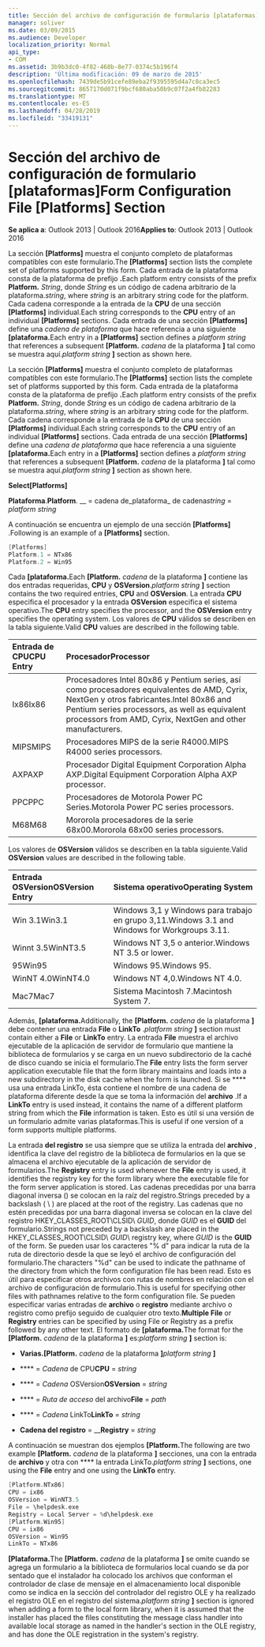 ```yaml
---
title: Sección del archivo de configuración de formulario [plataformas]
manager: soliver
ms.date: 03/09/2015
ms.audience: Developer
localization_priority: Normal
api_type:
- COM
ms.assetid: 3b9b3dc0-4f82-468b-8e77-0374c5b196f4
description: 'Última modificación: 09 de marzo de 2015'
ms.openlocfilehash: 7439de5b91cefe89eba2f9395595d4a7c8ca3ec5
ms.sourcegitcommit: 8657170d071f9bcf680aba50b9c07f2a4fb82283
ms.translationtype: MT
ms.contentlocale: es-ES
ms.lasthandoff: 04/28/2019
ms.locfileid: "33419131"
---
```

# <a name="form-configuration-file-platforms-section"></a><span data-ttu-id="3cade-103">Sección del archivo de configuración de formulario [plataformas]</span><span class="sxs-lookup"><span data-stu-id="3cade-103">Form Configuration File [Platforms] Section</span></span>

<span data-ttu-id="3cade-104">**Se aplica a**: Outlook 2013 | Outlook 2016</span><span class="sxs-lookup"><span data-stu-id="3cade-104">**Applies to**: Outlook 2013 | Outlook 2016</span></span> 
  
<span data-ttu-id="3cade-105">La sección **[Platforms]** muestra el conjunto completo de plataformas compatibles con este formulario.</span><span class="sxs-lookup"><span data-stu-id="3cade-105">The **[Platforms]** section lists the complete set of platforms supported by this form.</span></span> <span data-ttu-id="3cade-106">Cada entrada de la plataforma consta de la plataforma de prefijo **.**</span><span class="sxs-lookup"><span data-stu-id="3cade-106">Each platform entry consists of the prefix **Platform.**</span></span> <span data-ttu-id="3cade-107">_String_, donde _String_ es un código de cadena arbitrario de la plataforma.</span><span class="sxs-lookup"><span data-stu-id="3cade-107">_string_, where  _string_ is an arbitrary string code for the platform.</span></span> <span data-ttu-id="3cade-108">Cada cadena corresponde a la entrada de la **CPU** de una sección **[Platforms]** individual.</span><span class="sxs-lookup"><span data-stu-id="3cade-108">Each string corresponds to the **CPU** entry of an individual **[Platforms]** sections.</span></span> <span data-ttu-id="3cade-109">Cada entrada de una sección **[Platforms]** define una _cadena de plataforma_ que hace referencia a una siguiente **[plataforma.**</span><span class="sxs-lookup"><span data-stu-id="3cade-109">Each entry in a **[Platforms]** section defines a  _platform string_ that references a subsequent **[Platform.**</span></span> <span data-ttu-id="3cade-110">_cadena_ de la plataforma **]** tal como se muestra aquí.</span><span class="sxs-lookup"><span data-stu-id="3cade-110">_platform string_ **]** section as shown here.</span></span> 
  
<span data-ttu-id="3cade-111">La sección **[Platforms]** muestra el conjunto completo de plataformas compatibles con este formulario.</span><span class="sxs-lookup"><span data-stu-id="3cade-111">The **[Platforms]** section lists the complete set of platforms supported by this form.</span></span> <span data-ttu-id="3cade-112">Cada entrada de la plataforma consta de la plataforma de prefijo **.**</span><span class="sxs-lookup"><span data-stu-id="3cade-112">Each platform entry consists of the prefix **Platform.**</span></span> <span data-ttu-id="3cade-113">_String_, donde _String_ es un código de cadena arbitrario de la plataforma.</span><span class="sxs-lookup"><span data-stu-id="3cade-113">_string_, where  _string_ is an arbitrary string code for the platform.</span></span> <span data-ttu-id="3cade-114">Cada cadena corresponde a la entrada de la **CPU** de una sección **[Platforms]** individual.</span><span class="sxs-lookup"><span data-stu-id="3cade-114">Each string corresponds to the **CPU** entry of an individual **[Platforms]** sections.</span></span> <span data-ttu-id="3cade-115">Cada entrada de una sección **[Platforms]** define una _cadena de plataforma_ que hace referencia a una siguiente **[plataforma.**</span><span class="sxs-lookup"><span data-stu-id="3cade-115">Each entry in a **[Platforms]** section defines a  _platform string_ that references a subsequent **[Platform.**</span></span> <span data-ttu-id="3cade-116">_cadena_ de la plataforma **]** tal como se muestra aquí.</span><span class="sxs-lookup"><span data-stu-id="3cade-116">_platform string_ **]** section as shown here.</span></span> 
  
<span data-ttu-id="3cade-117">**Select**</span><span class="sxs-lookup"><span data-stu-id="3cade-117">**[Platforms]**</span></span>
  
<span data-ttu-id="3cade-118">**Plataforma**.</span><span class="sxs-lookup"><span data-stu-id="3cade-118">**Platform**.</span></span> <span data-ttu-id="3cade-119">__ =  cadena de_plataforma_ de cadena</span><span class="sxs-lookup"><span data-stu-id="3cade-119">_string_ =  _platform string_</span></span>
  
<span data-ttu-id="3cade-120">A continuación se encuentra un ejemplo de una sección **[Platforms]** .</span><span class="sxs-lookup"><span data-stu-id="3cade-120">Following is an example of a **[Platforms]** section.</span></span> 
  
```cpp
[Platforms]
Platform.1 = NTx86
Platform.2 = Win95

```

<span data-ttu-id="3cade-121">Cada **[plataforma.**</span><span class="sxs-lookup"><span data-stu-id="3cade-121">Each **[Platform.**</span></span> <span data-ttu-id="3cade-122">_cadena_ de la plataforma **]** contiene las dos entradas requeridas, **CPU** y **OSVersion**.</span><span class="sxs-lookup"><span data-stu-id="3cade-122">_platform string_ **]** section contains the two required entries, **CPU** and **OSVersion**.</span></span> <span data-ttu-id="3cade-123">La entrada **CPU** especifica el procesador y la entrada **OSVersion** especifica el sistema operativo.</span><span class="sxs-lookup"><span data-stu-id="3cade-123">The **CPU** entry specifies the processor, and the **OSVersion** entry specifies the operating system.</span></span> <span data-ttu-id="3cade-124">Los valores de **CPU** válidos se describen en la tabla siguiente.</span><span class="sxs-lookup"><span data-stu-id="3cade-124">Valid **CPU** values are described in the following table.</span></span> 
  
|<span data-ttu-id="3cade-125">**Entrada de CPU**</span><span class="sxs-lookup"><span data-stu-id="3cade-125">**CPU Entry**</span></span>|<span data-ttu-id="3cade-126">**Procesador**</span><span class="sxs-lookup"><span data-stu-id="3cade-126">**Processor**</span></span>|
|:-----|:-----|
|<span data-ttu-id="3cade-127">Ix86</span><span class="sxs-lookup"><span data-stu-id="3cade-127">Ix86</span></span>  <br/> |<span data-ttu-id="3cade-128">Procesadores Intel 80x86 y Pentium series, así como procesadores equivalentes de AMD, Cyrix, NextGen y otros fabricantes.</span><span class="sxs-lookup"><span data-stu-id="3cade-128">Intel 80x86 and Pentium series processors, as well as equivalent processors from AMD, Cyrix, NextGen and other manufacturers.</span></span>  <br/> |
|<span data-ttu-id="3cade-129">MIPS</span><span class="sxs-lookup"><span data-stu-id="3cade-129">MIPS</span></span>  <br/> |<span data-ttu-id="3cade-130">Procesadores MIPS de la serie R4000.</span><span class="sxs-lookup"><span data-stu-id="3cade-130">MIPS R4000 series processors.</span></span>  <br/> |
|<span data-ttu-id="3cade-131">AXP</span><span class="sxs-lookup"><span data-stu-id="3cade-131">AXP</span></span>  <br/> |<span data-ttu-id="3cade-132">Procesador Digital Equipment Corporation Alpha AXP.</span><span class="sxs-lookup"><span data-stu-id="3cade-132">Digital Equipment Corporation Alpha AXP processor.</span></span>  <br/> |
|<span data-ttu-id="3cade-133">PPC</span><span class="sxs-lookup"><span data-stu-id="3cade-133">PPC</span></span>  <br/> |<span data-ttu-id="3cade-134">Procesadores de Motorola Power PC Series.</span><span class="sxs-lookup"><span data-stu-id="3cade-134">Motorola Power PC series processors.</span></span>  <br/> |
|<span data-ttu-id="3cade-135">M68</span><span class="sxs-lookup"><span data-stu-id="3cade-135">M68</span></span>  <br/> |<span data-ttu-id="3cade-136">Mororola procesadores de la serie 68x00.</span><span class="sxs-lookup"><span data-stu-id="3cade-136">Mororola 68x00 series processors.</span></span>  <br/> |
   
<span data-ttu-id="3cade-137">Los valores de **OSVersion** válidos se describen en la tabla siguiente.</span><span class="sxs-lookup"><span data-stu-id="3cade-137">Valid **OSVersion** values are described in the following table.</span></span> 
  
|<span data-ttu-id="3cade-138">**Entrada OSVersion**</span><span class="sxs-lookup"><span data-stu-id="3cade-138">**OSVersion Entry**</span></span>|<span data-ttu-id="3cade-139">**Sistema operativo**</span><span class="sxs-lookup"><span data-stu-id="3cade-139">**Operating System**</span></span>|
|:-----|:-----|
|<span data-ttu-id="3cade-140">Win 3.1</span><span class="sxs-lookup"><span data-stu-id="3cade-140">Win3.1</span></span>  <br/> |<span data-ttu-id="3cade-141">Windows 3,1 y Windows para trabajo en grupo 3,11.</span><span class="sxs-lookup"><span data-stu-id="3cade-141">Windows 3.1 and Windows for Workgroups 3.11.</span></span>  <br/> |
|<span data-ttu-id="3cade-142">Winnt 3.5</span><span class="sxs-lookup"><span data-stu-id="3cade-142">WinNT3.5</span></span>  <br/> |<span data-ttu-id="3cade-143">Windows NT 3,5 o anterior.</span><span class="sxs-lookup"><span data-stu-id="3cade-143">Windows NT 3.5 or lower.</span></span>  <br/> |
|<span data-ttu-id="3cade-144">95</span><span class="sxs-lookup"><span data-stu-id="3cade-144">Win95</span></span>  <br/> |<span data-ttu-id="3cade-145">Windows 95.</span><span class="sxs-lookup"><span data-stu-id="3cade-145">Windows 95.</span></span>  <br/> |
|<span data-ttu-id="3cade-146">WinNT 4.0</span><span class="sxs-lookup"><span data-stu-id="3cade-146">WinNT4.0</span></span>  <br/> |<span data-ttu-id="3cade-147">Windows NT 4,0.</span><span class="sxs-lookup"><span data-stu-id="3cade-147">Windows NT 4.0.</span></span>  <br/> |
|<span data-ttu-id="3cade-148">Mac7</span><span class="sxs-lookup"><span data-stu-id="3cade-148">Mac7</span></span>  <br/> |<span data-ttu-id="3cade-149">Sistema Macintosh 7.</span><span class="sxs-lookup"><span data-stu-id="3cade-149">Macintosh System 7.</span></span>  <br/> |
   
<span data-ttu-id="3cade-150">Además, **[plataforma.**</span><span class="sxs-lookup"><span data-stu-id="3cade-150">Additionally, the **[Platform.**</span></span> <span data-ttu-id="3cade-151">_cadena_ de la plataforma **]** debe contener una entrada **File** o **LinkTo** .</span><span class="sxs-lookup"><span data-stu-id="3cade-151">_platform string_ **]** section must contain either a **File** or **LinkTo** entry.</span></span> <span data-ttu-id="3cade-152">La entrada **File** muestra el archivo ejecutable de la aplicación de servidor de formulario que mantiene la biblioteca de formularios y se carga en un nuevo subdirectorio de la caché de disco cuando se inicia el formulario.</span><span class="sxs-lookup"><span data-stu-id="3cade-152">The **File** entry lists the form server application executable file that the form library maintains and loads into a new subdirectory in the disk cache when the form is launched.</span></span> <span data-ttu-id="3cade-153">Si se \*\*\*\* usa una entrada LinkTo, ésta contiene el nombre de una cadena de plataforma diferente desde la que se toma la información del **archivo** .</span><span class="sxs-lookup"><span data-stu-id="3cade-153">If a **LinkTo** entry is used instead, it contains the name of a different platform string from which the **File** information is taken.</span></span> <span data-ttu-id="3cade-154">Esto es útil si una versión de un formulario admite varias plataformas.</span><span class="sxs-lookup"><span data-stu-id="3cade-154">This is useful if one version of a form supports multiple platforms.</span></span> 
  
<span data-ttu-id="3cade-155">La entrada **del registro** se usa siempre que se utiliza la entrada del **archivo** , identifica la clave del registro de la biblioteca de formularios en la que se almacena el archivo ejecutable de la aplicación de servidor de formularios.</span><span class="sxs-lookup"><span data-stu-id="3cade-155">The **Registry** entry is used whenever the **File** entry is used, it identifies the registry key for the form library where the executable file for the form server application is stored.</span></span> <span data-ttu-id="3cade-156">Las cadenas precedidas por una barra diagonal inversa (\) se colocan en la raíz del registro.</span><span class="sxs-lookup"><span data-stu-id="3cade-156">Strings preceded by a backslash ( \ ) are placed at the root of the registry.</span></span> <span data-ttu-id="3cade-157">Las cadenas que no estén precedidas por una barra diagonal inversa se colocan en la clave del registro HKEY_CLASSES_ROOT\CLSID\ _GUID_\, donde _GUID_ es el **GUID** del formulario.</span><span class="sxs-lookup"><span data-stu-id="3cade-157">Strings not preceded by a backslash are placed in the HKEY_CLASSES_ROOT\CLSID\  _GUID_\ registry key, where  _GUID_ is the **GUID** of the form.</span></span> <span data-ttu-id="3cade-158">Se pueden usar los caracteres "% d" para indicar la ruta de la ruta de directorio desde la que se leyó el archivo de configuración del formulario.</span><span class="sxs-lookup"><span data-stu-id="3cade-158">The characters "%d" can be used to indicate the pathname of the directory from which the form configuration file has been read.</span></span> <span data-ttu-id="3cade-159">Esto es útil para especificar otros archivos con rutas de nombres en relación con el archivo de configuración de formulario.</span><span class="sxs-lookup"><span data-stu-id="3cade-159">This is useful for specifying other files with pathnames relative to the form configuration file.</span></span> <span data-ttu-id="3cade-160">Se pueden especificar varias entradas de **archivo** o **registro** mediante archivo o registro como prefijo seguido de cualquier otro texto.</span><span class="sxs-lookup"><span data-stu-id="3cade-160">**Multiple File** or **Registry** entries can be specified by using File or Registry as a prefix followed by any other text.</span></span> <span data-ttu-id="3cade-161">El formato de **[plataforma.**</span><span class="sxs-lookup"><span data-stu-id="3cade-161">The format for the **[Platform.**</span></span> <span data-ttu-id="3cade-162">_cadena_ de la plataforma **]** es:</span><span class="sxs-lookup"><span data-stu-id="3cade-162">_platform string_ **]** section is:</span></span> 
  
- <span data-ttu-id="3cade-163">**Varias.**</span><span class="sxs-lookup"><span data-stu-id="3cade-163">**[Platform.**</span></span> <span data-ttu-id="3cade-164">_cadena_ de la plataforma **]**</span><span class="sxs-lookup"><span data-stu-id="3cade-164">_platform string_ **]**</span></span>
    
- <span data-ttu-id="3cade-165">\*\*\*\* =  _Cadena_ de CPU</span><span class="sxs-lookup"><span data-stu-id="3cade-165">**CPU** =  _string_</span></span>
    
- <span data-ttu-id="3cade-166">\*\*\*\* =  _Cadena_ OSVersion</span><span class="sxs-lookup"><span data-stu-id="3cade-166">**OSVersion** =  _string_</span></span>
    
- <span data-ttu-id="3cade-167">\*\*\*\* =  _Ruta de acceso_ del archivo</span><span class="sxs-lookup"><span data-stu-id="3cade-167">**File** =  _path_</span></span>
    
- <span data-ttu-id="3cade-168">\*\*\*\* =  _Cadena_ LinkTo</span><span class="sxs-lookup"><span data-stu-id="3cade-168">**LinkTo** =  _string_</span></span>
    
- <span data-ttu-id="3cade-169">**Cadena del registro** =  __</span><span class="sxs-lookup"><span data-stu-id="3cade-169">**Registry** =  _string_</span></span>
  
<span data-ttu-id="3cade-170">A continuación se muestran dos ejemplos **[Platform.**</span><span class="sxs-lookup"><span data-stu-id="3cade-170">The following are two example **[Platform.**</span></span> <span data-ttu-id="3cade-171">_cadena_ de la plataforma **]** secciones, una con la entrada de **archivo** y otra con \*\*\*\* la entrada LinkTo.</span><span class="sxs-lookup"><span data-stu-id="3cade-171">_platform string_ **]** sections, one using the **File** entry and one using the **LinkTo** entry.</span></span> 
  
```cpp
[Platform.NTx86]
CPU = ix86
OSVersion = WinNT3.5
File = \helpdesk.exe
Registry = Local Server = %d\helpdesk.exe
[Platform.Win95]
CPU = ix86
OSVersion = Win95
LinkTo = NTx86

```

<span data-ttu-id="3cade-172">**[Plataforma.**</span><span class="sxs-lookup"><span data-stu-id="3cade-172">The **[Platform.**</span></span> <span data-ttu-id="3cade-173">_cadena_ de la plataforma **]** se omite cuando se agrega un formulario a la biblioteca de formularios local cuando se da por sentado que el instalador ha colocado los archivos que conforman el controlador de clase de mensaje en el almacenamiento local disponible como se indica en la sección del controlador del registro OLE y ha realizado el registro OLE en el registro del sistema.</span><span class="sxs-lookup"><span data-stu-id="3cade-173">_platform string_ **]** section is ignored when adding a form to the local form library, when it is assumed that the installer has placed the files constituting the message class handler into available local storage as named in the handler's section in the OLE registry, and has done the OLE registration in the system's registry.</span></span> 
  

